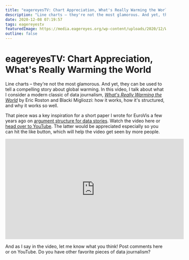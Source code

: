 ```yaml
---
title: "eagereyesTV: Chart Appreciation, What's Really Warming the World"
description: "Line charts – they're not the most glamorous. And yet, they can be used to tell a compelling story about global warming. In this video, I talk about what I consider a modern classic of data journalism, What's Really Warming the World by Eric Roston and Blacki Migliozzi: how it works, how it's structured, and why it works so well."
date: 2020-12-08 07:19:57
tags: eagereyestv
featuredImage: https://media.eagereyes.org/wp-content/uploads/2020/12/WRWTW-Thumbnail.jpeg
outline: false
---
```


# eagereyesTV: Chart Appreciation, What's Really Warming the World

Line charts – they're not the most glamorous. And yet, they can be used to tell a compelling story about global warming. In this video, I talk about what I consider a modern classic of data journalism, <em><a href="https://www.bloomberg.com/graphics/2015-whats-warming-the-world/">What's Really Warming the World</a></em> by Eric Roston and Blacki Migliozzi: how it works, how it's structured, and why it works so well.

That piece was a key inspiration for a short paper I wrote for EuroVis a few years ago on <a href="/papers/paper-an-argument-structure-for-data-stories" data-type="post" data-id="10093">argument structure for data stories</a>. Watch the video here or <a href="https://youtu.be/Bjrb_ErvvPs">head over to YouTube</a>. The latter would be appreciated especially so you can hit the like button, which will help the video get seen by more people.

<p align="center"><iframe width="560" height="315" src="https://www.youtube.com/embed/Bjrb_ErvvPs?si=dlEHscB9Qe4V8hsC" title="YouTube video player" frameborder="0" allow="accelerometer; autoplay; clipboard-write; encrypted-media; gyroscope; picture-in-picture; web-share" allowfullscreen></iframe></p>

And as I say in the video, let me know what you think! Post comments here or on YouTube. Do you have other favorite pieces of data journalism?


<PostedBy />


